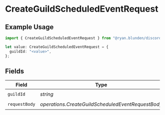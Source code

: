 # CreateGuildScheduledEventRequest

## Example Usage

```typescript
import { CreateGuildScheduledEventRequest } from "@ryan.blunden/discord-sdk/models/operations";

let value: CreateGuildScheduledEventRequest = {
  guildId: "<value>",
};
```

## Fields

| Field                                             | Type                                              | Required                                          | Description                                       |
| ------------------------------------------------- | ------------------------------------------------- | ------------------------------------------------- | ------------------------------------------------- |
| `guildId`                                         | *string*                                          | :heavy_check_mark:                                | N/A                                               |
| `requestBody`                                     | *operations.CreateGuildScheduledEventRequestBody* | :heavy_check_mark:                                | N/A                                               |